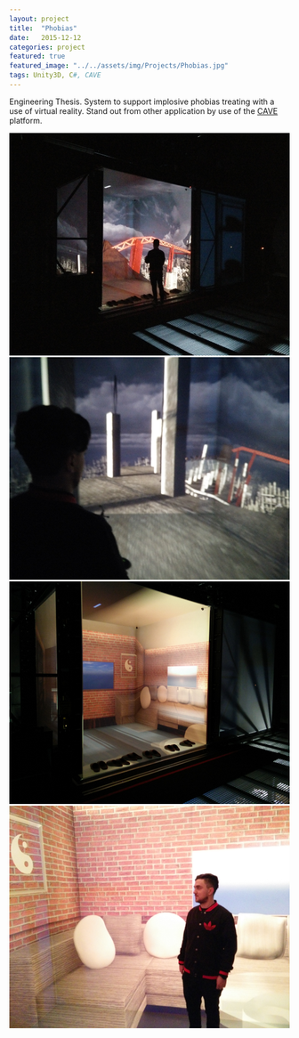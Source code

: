 ```yaml
---
layout: project
title:  "Phobias"
date:   2015-12-12
categories: project
featured: true
featured_image: "../../assets/img/Projects/Phobias.jpg"
tags: Unity3D, C#, CAVE
---
```

[CAVE]:	http://www.gdansk.pl/urzad/mobile,870,34756.html
Engineering Thesis.
System to support implosive phobias treating with a use of virtual reality.
Stand out from other application by use of the [CAVE][CAVE] platform.

<img src="/assets/img/Projects/Phobias1.jpg" height="400" width="600">
<img src="/assets/img/Projects/Phobias2.jpg" height="400" width="600">
<img src="/assets/img/Projects/Phobias3.jpg" height="400" width="600">
<img src="/assets/img/Projects/Phobias4.jpg" height="400" width="600">
